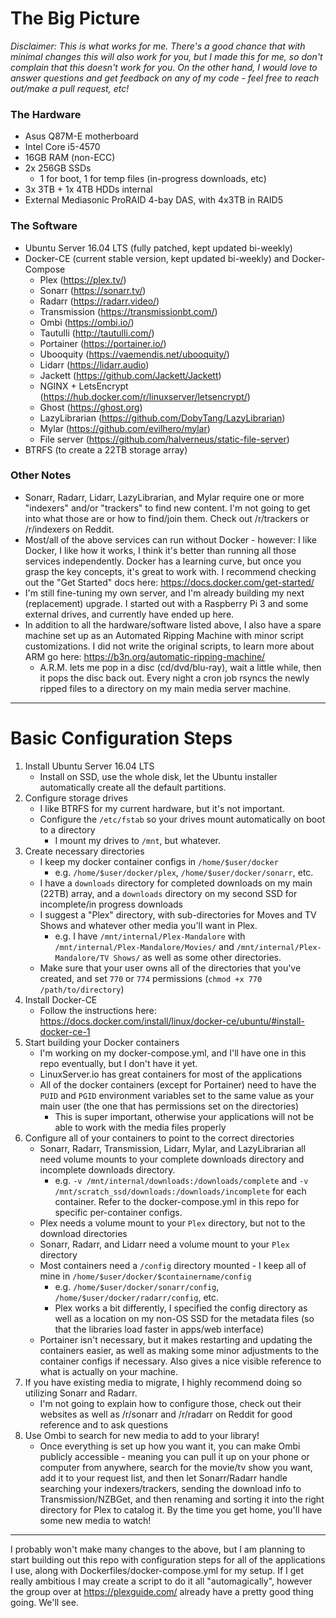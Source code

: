 # The Big Picture #

*Disclaimer: This is what works for me. There's a good chance that with minimal changes this will also work for you, but I made this for me, so don't complain that this doesn't work for you. On the other hand, I would love to answer questions and get feedback on any of my code - feel free to reach out/make a pull request, etc!*


### The Hardware

- Asus Q87M-E motherboard
- Intel Core i5-4570
- 16GB RAM (non-ECC)
- 2x 256GB SSDs
	- 1 for boot, 1 for temp files (in-progress downloads, etc)
- 3x 3TB + 1x 4TB HDDs internal
- External Mediasonic ProRAID 4-bay DAS, with 4x3TB in RAID5

### The Software

- Ubuntu Server 16.04 LTS (fully patched, kept updated bi-weekly)
- Docker-CE (current stable version, kept updated bi-weekly) and Docker-Compose
	- Plex (https://plex.tv/)
	- Sonarr (https://sonarr.tv/)
	- Radarr (https://radarr.video/)
	- Transmission (https://transmissionbt.com/)
	- Ombi (https://ombi.io/)
	- Tautulli (http://tautulli.com/)
	- Portainer (https://portainer.io/)
	- Ubooquity (https://vaemendis.net/ubooquity/)
	- Lidarr (https://lidarr.audio)
	- Jackett (https://github.com/Jackett/Jackett)
	- NGINX + LetsEncrypt (https://hub.docker.com/r/linuxserver/letsencrypt/)
	- Ghost (https://ghost.org)
	- LazyLibrarian (https://github.com/DobyTang/LazyLibrarian)
	- Mylar (https://github.com/evilhero/mylar)
	- File server (https://github.com/halverneus/static-file-server)
- BTRFS (to create a 22TB storage array)

### Other Notes

- Sonarr, Radarr, Lidarr, LazyLibrarian, and Mylar require one or more "indexers" and/or "trackers" to find new content. I'm not going to get into what those are or how to find/join them. Check out /r/trackers or /r/indexers on Reddit.
- Most/all of the above services can run without Docker - however: I like Docker, I like how it works, I think it's better than running all those services independently. Docker has a learning curve, but once you grasp the key concepts, it's great to work with. I recommend checking out the "Get Started" docs here: https://docs.docker.com/get-started/
- I'm still fine-tuning my own server, and I'm already building my next (replacement) upgrade. I started out with a Raspberry Pi 3 and some external drives, and currently have ended up here.
- In addition to all the hardware/software listed above, I also have a spare machine set up as an Automated Ripping Machine with minor script customizations. I did not write the original scripts, to learn more about ARM go here: https://b3n.org/automatic-ripping-machine/
	- A.R.M. lets me pop in a disc (cd/dvd/blu-ray), wait a little while, then it pops the disc back out. Every night a cron job rsyncs the newly ripped files to a directory on my main media server machine.
	
---

# Basic Configuration Steps

1) Install Ubuntu Server 16.04 LTS
	- Install on SSD, use the whole disk, let the Ubuntu installer automatically create all the default partitions.
2) Configure storage drives
	- I like BTRFS for my current hardware, but it's not important.
	- Configure the `/etc/fstab` so your drives mount automatically on boot to a directory
		- I mount my drives to `/mnt`, but whatever. 
3) Create necessary directories
	- I keep my docker container configs in `/home/$user/docker`
		- e.g. `/home/$user/docker/plex`, `/home/$user/docker/sonarr`, etc.
	- I have a `downloads` directory for completed downloads on my main (22TB) array, and a `downloads` directory on my second SSD for incomplete/in progress downloads
	- I suggest a "Plex" directory, with sub-directories for Moves and TV Shows and whatever other media you'll want in Plex.
		- e.g. I have `/mnt/internal/Plex-Mandalore` with `/mnt/internal/Plex-Mandalore/Movies/` and `/mnt/internal/Plex-Mandalore/TV Shows/` as well as some other directories.
	- Make sure that your user owns all of the directories that you've created, and set `770` or `774` permissions (`chmod +x 770 /path/to/directory`)
4) Install Docker-CE
	- Follow the instructions here: https://docs.docker.com/install/linux/docker-ce/ubuntu/#install-docker-ce-1
5) Start building your Docker containers
	- I'm working on my docker-compose.yml, and I'll have one in this repo eventually, but I don't have it yet.
	- LinuxServer.io has great containers for most of the applications
	- All of the docker containers (except for Portainer) need to have the `PUID` and `PGID` environment variables set to the same value as your main user (the one that has permissions set on the directories)
		- This is super important, otherwise your applications will not be able to work with the media files properly
6) Configure all of your containers to point to the correct directories
	- Sonarr, Radarr, Transmission, Lidarr, Mylar, and LazyLibrarian all need volume mounts to your complete downloads directory and incomplete downloads directory.
		- e.g. `-v /mnt/internal/downloads:/downloads/complete` and `-v /mnt/scratch_ssd/downloads:/downloads/incomplete` for each container. Refer to the docker-compose.yml in this repo for specific per-container configs.
	- Plex needs a volume mount to your `Plex` directory, but not to the download directories
	- Sonarr, Radarr, and Lidarr need a volume mount to your `Plex` directory
	- Most containers need a `/config` directory mounted - I keep all of mine in `/home/$user/docker/$containername/config`
		- e.g. `/home/$user/docker/sonarr/config`, `/home/$user/docker/radarr/config`, etc.
		- Plex works a bit differently, I specified the config directory as well as a location on my non-OS SSD for the metadata files (so that the libraries load faster in apps/web interface)
	- Portainer isn't necessary, but it makes restarting and updating the containers easier, as well as making some minor adjustments to the container configs if necessary. Also gives a nice visible reference to what is actually on your machine.
7) If you have existing media to migrate, I highly recommend doing so utilizing Sonarr and Radarr.
	- I'm not going to explain how to configure those, check out their websites as well as /r/sonarr and /r/radarr on Reddit for good reference and to ask questions
8) Use Ombi to search for new media to add to your library!
	- Once everything is set up how you want it, you can make Ombi publicly accessible - meaning you can pull it up on your phone or computer from anywhere, search for the movie/tv show you want, add it to your request list, and then let Sonarr/Radarr handle searching your indexers/trackers, sending the download info to Transmission/NZBGet, and then renaming and sorting it into the right directory for Plex to catalog it. By the time you get home, you'll have some new media to watch!
	
---

I probably won't make many changes to the above, but I am planning to start building out this repo with configuration steps for all of the applications I use, along with Dockerfiles/docker-compose.yml for my setup. If I get really ambitious I may create a script to do it all "automagically", however the group over at https://plexguide.com/ already have a pretty good thing going. We'll see.
